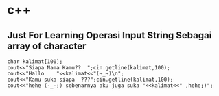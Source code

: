 # c++
Just For Learning
Operasi Input String Sebagai array of character
-------------------------------------------------
 	char kalimat[100];
 	cout<<"Siapa Nama Kamu??  ";cin.getline(kalimat,100);
 	cout<<"Hallo	"<<kalimat<<"(~_~)\n";
 	cout<<"Kamu suka siapa	???";cin.getline(kalimat,100);
 	cout<<"hehe (-_-;) sebenarnya aku juga suka "<<kalimat<<" ,hehe;)";
